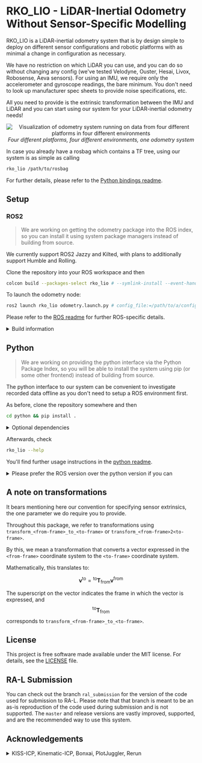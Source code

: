 # RKO_LIO - LiDAR-Inertial Odometry Without Sensor-Specific Modelling

RKO_LIO is a LiDAR-inertial odometry system that is by design simple to deploy on different sensor configurations and robotic platforms with as minimal a change in configuration as necessary.

We have no restriction on which LiDAR you can use, and you can do so without changing any config (we've tested Velodyne, Ouster, Hesai, Livox, Robosense, Aeva sensors).
For using an IMU, we require only the accelerometer and gyroscope readings, the bare minimum. You don't need to look up manufacturer spec sheets to provide noise specifications, etc.

All you need to provide is the extrinsic transformation between the IMU and LiDAR and you can start using our system for your LiDAR-inertial odometry needs!

<p align="center">
  <img src="docs/example_multiple_platforms.png" alt="Visualization of odometry system running on data from four different platforms in four different environments" />
  <br />
  <em>Four different platforms, four different environments, one odometry system</em>
</p>

In case you already have a rosbag which contains a TF tree, using our system is as simple as calling

```bash
rko_lio /path/to/rosbag
```

For further details, please refer to the [Python bindings readme](python#rko_lio---python-bindings).

## Setup

### ROS2

> We are working on getting the odometry package into the ROS index, so you can install it using system package managers instead of building from source.

We currently support ROS2 Jazzy and Kilted, with plans to additionally support Humble and Rolling.

Clone the repository into your ROS workspace and then

```bash
colcon build --packages-select rko_lio # --symlink-install --event-handlers console_direct+
```

To launch the odometry node:

```bash
ros2 launch rko_lio odometry.launch.py # config_file:=/path/to/a/config.yaml rviz:=true
```

Please refer to the [ROS readme](ros) for further ROS-specific details.

<details>
<summary>Build information</summary>

Note that we have some [default build configuration options](ros/colcon.pkg) which should automatically get picked up by colcon.
We have a few dependencies, but as long as these defaults apply, the package should build without any further consideration.
If you encounter any issues, please check [build.md](docs/build.md) for further details or open an issue afterwards.

</details>

## Python

> We are working on providing the python interface via the Python Package Index, so you will be able to install the system using pip (or some other frontend) instead of building from source.

The python interface to our system can be convenient to investigate recorded data offline as you don't need to setup a ROS environment first.

As before, clone the repository somewhere and then

```bash
cd python && pip install .
```

<details>
<summary>Optional dependencies</summary>

There's a few optional dependencies depending on what part of the interface you use.
E.g., inspecting rosbag data will require `rosbags`, and enabling visualization will require `rerun-sdk`; you will be prompted when a dependency is missing.
In case you don't mind pulling in a few additional dependencies and want everything available, instead run

```bash
cd python && pip install ".[all]"
# or from the repository root
make python
```

</details>

Afterwards, check

```bash
rko_lio --help
```

You'll find further usage instructions in the [python readme](python#usage).

<details>
<summary>Please prefer the ROS version over the python version if you can</summary>

**Please note:** the ROS version is the intended way to use our odometry system on a robot.
The python version is slower than the ROS version, not on the odometry itself, but on how we read incoming data, i.e. dataloading.
Without getting into details, if you can, you should prefer using the ROS version.
We also provide a way to directly inspect and run our odometry on recorded rosbags (see offline mode in [ROS usage](ros#usage)) which has a performance benefit over the python version.
The python interface is merely meant to be a convenience.

</details>


## A note on transformations

It bears mentioning here our convention for specifying sensor extrinsics, the one parameter we do require you to provide.

Throughout this package, we refer to transformations using `transform_<from-frame>_to_<to-frame>` or `transform_<from-frame>2<to-frame>`.

By this, we mean a transformation that converts a vector expressed in the `<from-frame>` coordinate system to the `<to-frame>` coordinate system.

Mathematically, this translates to:

$$
\mathbf{v}^{\text{to}} = {}^{\text{to}} \mathbf{T}_{\text{from}}  \mathbf{v}^{\text{from}}
$$

The superscript on the vector indicates the frame in which the vector is expressed, and $${}^{\text{to}} \mathbf{T}_{\text{from}}$$ corresponds to `transform_<from-frame>_to_<to-frame>`.

## License

This project is free software made available under the MIT license. For details, see the [LICENSE](LICENSE) file.

## RA-L Submission

You can check out the branch `ral_submission` for the version of the code used for submission to RA-L.
Please note that that branch is meant to be an as-is reproduction of the code used during submission and is not supported.
The `master` and release versions are vastly improved, supported, and are the recommended way to use this system.

## Acknowledgements

<details>
<summary>KISS-ICP, Kinematic-ICP, Bonxai, PlotJuggler, Rerun</summary>

This package is inspired by and would not be possible without the work of [KISS-ICP](https://github.com/PRBonn/kiss-icp) and [Kinematic-ICP](https://github.com/PRBonn/kinematic-icp).
Additionally, we use and rely heavily on, either in the package itself or during development, [Bonxai](https://github.com/facontidavide/Bonxai), [PlotJuggler](https://github.com/facontidavide/PlotJuggler), [Rerun](https://github.com/rerun-io/rerun), and of course ROS itself.

A special mention goes out to [Rerun](https://rerun.io/) for providing an extremely easy-to-use but highly performative visualization system.
Without this, I probably would not have made a python interface at all.

</details>
